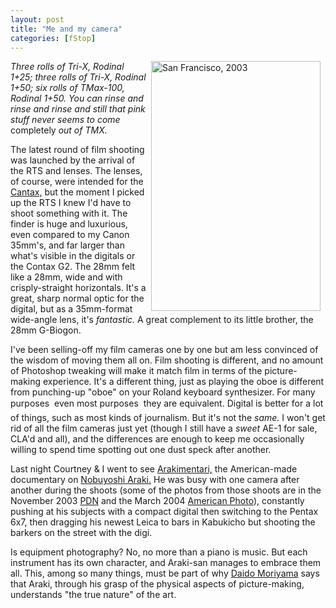 ```yaml
---
layout: post
title: "Me and my camera"
categories: [fStop]
---
```

<a href="/photo/journal/oct03e-04.html"><img src="http://www.botzilla.com/bpix/oct03e-04.jpg" width=271 height=400 hspace=8 vscpace=6 border=0 align="right" title="San Francisco, 2003"></a><i>Three rolls of Tri-X, Rodinal 1+25; three rolls of Tri-X, Rodinal 1+50; six rolls of TMax-100, Rodinal 1+50. You can rinse and rinse and rinse and still that pink stuff never seems to come </i>completely<i> out of TMX.</i>

The latest round of film shooting was launched by the arrival of the RTS and lenses. The lenses, of course, were intended for the <a href="/blog/archives/000292.html">Cantax,</a> but the moment I picked up the RTS I knew I'd have to shoot something with it. The finder is huge and luxurious, even compared to my Canon 35mm's, and far larger than what's visible in the digitals or the Contax G2. The 28mm felt like a 28mm, wide and with crisply-straight horizontals. It's a great, sharp normal optic for the digital, but as a 35mm-format wide-angle lens, it's <i>fantastic.</i> A great complement to its little brother, the 28mm G-Biogon.

I've been selling-off my film cameras one by one but am less convinced of the wisdom of moving them all on. Film shooting is different, and no amount of Photoshop tweaking will make it match film in terms of the picture-making experience. It's a different thing, just as playing the oboe is different from punching-up "oboe" on your Roland keyboard synthesizer. For many purposes &#151; even most purposes &#151; they are equivalent. Digital is better for a lot of things, such as most kinds of journalism. But it's not the <i>same.</i> I won't get rid of all the film cameras just yet (though I still have a <i>sweet</i> AE-1 for sale, CLA'd and all), and the differences are enough to keep me occasionally willing to spend time spotting out one dust speck after another.

Last night Courtney & I went to see <a href="http://www.arakimentari.com/" target="linkframe">Arakimentari,</a> the American-made documentary on <a href="http://www.arakinobuyoshi.com/" target="linkframe">Nobuyoshi Araki.</a> He was busy with one camera after another during the shoots (some of the photos from those shoots are in the November 2003 <a href="http://www.pdn-pix.com/photodistrictnews/index.jsp" target="linkframe">PDN</a> and the March 2004 <a href="http://www.americanphotomag.com/" target="linkframe">American Photo</a>), constantly pushing at his subjects with a compact digital then switching to the Pentax 6x7, then dragging his newest Leica to bars in Kabukicho but shooting the barkers on the street with the digi.

Is equipment photography? No, no more than a piano is music. But each instrument has its own character, and Araki-san manages to embrace them all. This, among so many things, must be part of why <a href="http://www.moriyamadaido.com/" target="linkframe">Daido Moriyama</a> says that Araki, through his grasp of the physical aspects of picture-making, understands "the true nature" of the art.

<!--more-->

